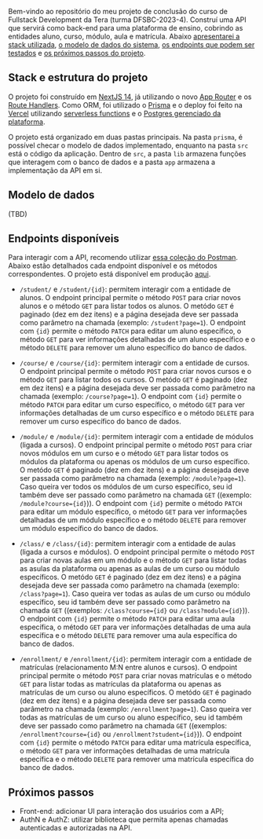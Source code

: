 Bem-vindo ao repositório do meu projeto de conclusão do curso de Fullstack Development da Tera (turma DFSBC-2023-4). Construí uma API que servirá como back-end para uma plataforma de ensino, cobrindo as entidades aluno, curso, módulo, aula e matrícula. Abaixo [apresentarei a stack utilizada](#stack-e-estrutura-do-projeto), [o modelo de dados do sistema](#modelo-de-dados), [os endpoints que podem ser testados](#endpoints-disponíveis) e [os próximos passos do projeto](#próximos-passos).

## Stack e estrutura do projeto

O projeto foi construído em [NextJS 14](https://nextjs.org/blog/next-14), já utilizando o novo [App Router](https://nextjs.org/docs/app) e os [Route Handlers](https://nextjs.org/docs/app/building-your-application/routing/route-handlers). Como ORM, foi utilizado o [Prisma](https://www.prisma.io/) e o deploy foi feito na [Vercel](https://vercel.com/) utilizando [serverless functions](https://vercel.com/docs/functions/serverless-functions) e o [Postgres gerenciado da plataforma](https://vercel.com/storage/postgres).

O projeto está organizado em duas pastas principais. Na pasta `prisma`, é possível checar o modelo de dados implementado, enquanto na pasta `src` está o código da aplicação. Dentro de `src`, a pasta `lib` armazena funções que interagem com o banco de dados e a pasta `app` armazena a implementação da API em si.

## Modelo de dados

(TBD)

## Endpoints disponíveis

Para interagir com a API, recomendo utilizar [essa coleção do Postman](#). Abaixo estão detalhados cada endpoint disponível e os métodos correspondentes. O projeto está disponível em produção [aqui](https://tera-lxs.vercel.app/).

- `/student/` e `/student/{id}`: permitem interagir com a entidade de alunos. O endpoint principal permite o método `POST` para criar novos alunos e o método `GET` para listar todos os alunos. O metódo `GET` é paginado (dez em dez itens) e a página desejada deve ser passada como parâmetro na chamada (exemplo: `/student?page=1`). O endpoint com `{id}` permite o método `PATCH` para editar um aluno específico, o método `GET` para ver informações detalhadas de um aluno específico e o método `DELETE` para remover um aluno específico do banco de dados.

- `/course/` e `/course/{id}`: permitem interagir com a entidade de cursos. O endpoint principal permite o método `POST` para criar novos cursos e o método `GET` para listar todos os cursos. O metódo `GET` é paginado (dez em dez itens) e a página desejada deve ser passada como parâmetro na chamada (exemplo: `/course?page=1`). O endpoint com `{id}` permite o método `PATCH` para editar um curso específico, o método `GET` para ver informações detalhadas de um curso específico e o método `DELETE` para remover um curso específico do banco de dados.

- `/module/` e `/module/{id}`: permitem interagir com a entidade de módulos (ligada a cursos). O endpoint principal permite o método `POST` para criar novos módulos em um curso e o método `GET` para listar todos os módulos da plataforma ou apenas os módulos de um curso específico. O metódo `GET` é paginado (dez em dez itens) e a página desejada deve ser passada como parâmetro na chamada (exemplo: `/module?page=1`). Caso queira ver todos os módulos de um curso específico, seu id também deve ser passado como parâmetro na chamada `GET` ((exemplo: `/module?course={id}`)). O endpoint com `{id}` permite o método `PATCH` para editar um módulo específico, o método `GET` para ver informações detalhadas de um módulo específico e o método `DELETE` para remover um módulo específico do banco de dados.

- `/class/` e `/class/{id}`: permitem interagir com a entidade de aulas (ligada a cursos e módulos). O endpoint principal permite o método `POST` para criar novas aulas em um módulo e o método `GET` para listar todas as asulas da plataforma ou apenas as aulas de um curso ou módulo específicos. O metódo `GET` é paginado (dez em dez itens) e a página desejada deve ser passada como parâmetro na chamada (exemplo: `/class?page=1`). Caso queira ver todas as aulas de um curso ou módulo específico, seu id também deve ser passado como parâmetro na chamada `GET` ((exemplos: `/class?course={id}` ou `/class?module={id}`)). O endpoint com `{id}` permite o método `PATCH` para editar uma aula específica, o método `GET` para ver informações detalhadas de uma aula específica e o método `DELETE` para remover uma aula específica do banco de dados.

- `/enrollment/` e `/enrollment/{id}`: permitem interagir com a entidade de matrículas (relacionamento M:N entre alunos e cursos). O endpoint principal permite o método `POST` para criar novas matrículas e o método `GET` para listar todas as matrículas da plataforma ou apenas as matrículas de um curso ou aluno específicos. O metódo `GET` é paginado (dez em dez itens) e a página desejada deve ser passada como parâmetro na chamada (exemplo: `/enrollment?page=1`). Caso queira ver todas as matrículas de um curso ou aluno específico, seu id também deve ser passado como parâmetro na chamada `GET` ((exemplos: `/enrollment?course={id}` ou `/enrollment?student={id}`)). O endpoint com `{id}` permite o método `PATCH` para editar uma matrícula específica, o método `GET` para ver informações detalhadas de uma matrícula específica e o método `DELETE` para remover uma matrícula específica do banco de dados.

## Próximos passos

- Front-end: adicionar UI para interação dos usuários com a API;
- AuthN e AuthZ: utilizar biblioteca que permita apenas chamadas autenticadas e autorizadas na API.
